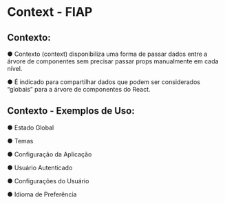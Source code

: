 # Context - FIAP

## Contexto:

● Contexto (context) disponibiliza uma forma de passar dados entre a árvore
de componentes sem precisar passar props manualmente em cada nível.

● É indicado para compartilhar dados que podem ser considerados “globais”
para a árvore de componentes do React.

## Contexto - Exemplos de Uso:

● Estado Global

● Temas

● Configuração da Aplicação

● Usuário Autenticado

● Configurações do Usuário

● Idioma de Preferência
